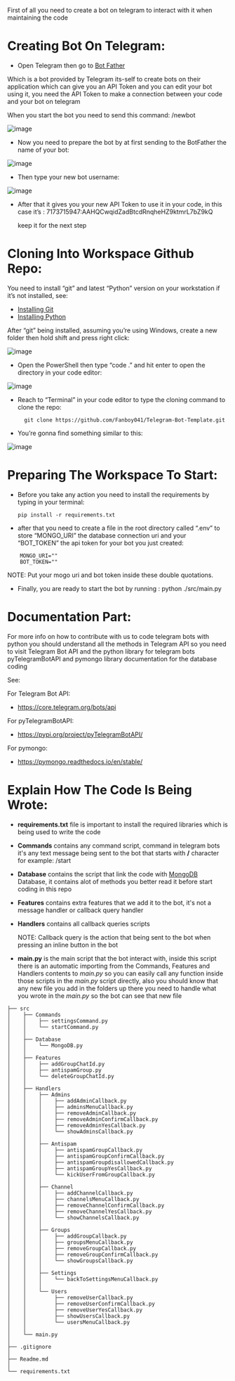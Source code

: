 First of all you need to create a bot on telegram to interact with it when maintaining the code

# Creating Bot On Telegram:
- Open Telegram then go to [Bot Father](https://t.me/BotFather) 

Which is a bot provided by Telegram its-self to create bots on their application which can give you an API Token and you can edit your bot using it, you need the API Token to make a connection between your code and your bot on telegram

When you start the bot you need to send this command: /newbot

![image](https://github.com/Fanboy041/Telegram-Bot-Template/assets/163625032/d52fa285-d8e6-4450-b7c7-b355d980c4b1)


- Now you need to prepare the bot by at first sending to the BotFather the name of your bot:

![image](https://github.com/Fanboy041/Telegram-Bot-Template/assets/163625032/ace1f19e-3605-44ac-97fe-346bfa664a8f)

- Then type your new bot username:

![image](https://github.com/Fanboy041/Telegram-Bot-Template/assets/163625032/709e16e5-3b59-4eac-9259-bc880ea635ca)


- After that it gives you your new API Token to use it in your code, 
in this case it’s : 7173715947:AAHQCwqidZadBtcdRnqheHZ9ktmrL7bZ9kQ

    keep it for the next step

# Cloning Into Workspace Github Repo:
You need to install “git” and latest “Python” version on your workstation if it’s not installed, see:
-	[Installing Git](https://git-scm.com/book/en/v2/Getting-Started-Installing-Git)
-	[Installing Python](https://python.org/downloads/)

After “git” being installed, assuming you’re using Windows, create a new folder then hold shift and press right click:

![image](https://github.com/Fanboy041/Telegram-Bot-Template/assets/163625032/897f281c-e049-4a09-b75d-238676c91388)

- Open the PowerShell then type “code .” and hit enter to open the directory in your code editor:

![image](https://github.com/Fanboy041/Telegram-Bot-Template/assets/163625032/de0ed58a-fb15-4bb9-ad6d-3451117ca4de)

- Reach to “Terminal” in your code editor to type the cloning command to clone the repo:

        git clone https://github.com/Fanboy041/Telegram-Bot-Template.git

- You’re gonna find something similar to this:

![image](https://github.com/Fanboy041/Telegram-Bot-Template/assets/163625032/d2fb100e-4d07-4454-8118-ac54314061e8)

# Preparing The Workspace To Start:
- Before you take any action you need to install the requirements by typing in your terminal:

    ```
  pip install -r requirements.txt
    ```

- after that you need to create a file in the root directory called “.env” to store “MONGO_URI” the database connection uri and your “BOT_TOKEN” the api token for your bot you just created:

```
    MONGO_URI=""
    BOT_TOKEN=""
```

NOTE: Put your mogo uri and bot token inside these double quotations.

- Finally, you are ready to start the bot by running :
python ./src/main.py

# Documentation Part:
For more info on how to contribute with us to code telegram bots with python you should understand all the methods in Telegram API so you need to visit Telegram Bot API and the python library for telegram bots pyTelegramBotAPI and pymongo library documentation for the database coding

See:

For Telegram Bot API:
-	https://core.telegram.org/bots/api


For pyTelegramBotAPI:
-	https://pypi.org/project/pyTelegramBotAPI/


For pymongo:
-	https://pymongo.readthedocs.io/en/stable/

# Explain How The Code Is Being Wrote:
- __requirements.txt__ file is important to install the required libraries which is being used to write the code

- __Commands__ contains any command script, command in telegram bots it's any text message being sent to the bot that starts with __/__ character for example: /start

- __Database__ contains the script that link the code with [MongoDB](https://www.mongodb.com/) Database, it contains alot of methods you better read it before start coding in this repo

- __Features__ contains extra features that we add it to the bot, it's not a message handler or callback query handler

- __Handlers__ contains all callback queries scripts

  NOTE: Callback query is the action that being sent to the bot when pressing an inline button in the bot

- __main.py__ is the main script that the bot interact with, inside this script there is an automatic importing from the Commands, Features and Handlers contents to _main.py_ so you can easily call any function inside those scripts in the _main.py_ script directly, also you should know that any new file you add in the folders up there you need to handle what you wrote in the _main.py_ so the bot can see that new file

```
├── src
│    ├── Commands
│    │    ├── settingsCommand.py
│    │    └── startCommand.py
│    │
│    ├── Database
│    │    └── MongoDB.py
│    │
│    ├── Features
│    │    ├── addGroupChatId.py
│    │    ├── antispamGroup.py
│    │    └── deleteGroupChatId.py
│    │
│    ├── Handlers
│    │    ├── Admins
│    │    │    ├── addAdminCallback.py
│    │    │    ├── adminsMenuCallback.py
│    │    │    ├── removeAdminCallback.py
│    │    │    ├── removeAdminConfirmCallback.py
│    │    │    ├── removeAdminYesCallback.py
│    │    │    └── showAdminsCallback.py
│    │    │
│    │    ├── Antispam
│    │    │    ├── antispamGroupCallback.py
│    │    │    ├── antispamGroupConfirmCallback.py
│    │    │    ├── antispamGroupdisallowedCallback.py
│    │    │    ├── antispamGroupYesCallback.py
│    │    │    └── kickUserFromGroupCallback.py
│    │    │
│    │    ├── Channel
│    │    │    ├── addChannelCallback.py
│    │    │    ├── channelsMenuCallback.py
│    │    │    ├── removeChannelConfirmCallback.py
│    │    │    ├── removeChannelYesCallback.py
│    │    │    └── showChannelsCallback.py
│    │    │
│    │    ├── Groups
│    │    │    ├── addGroupCallback.py
│    │    │    ├── groupsMenuCallback.py
│    │    │    ├── removeGroupCallback.py
│    │    │    ├── removeGroupConfirmCallback.py
│    │    │    └── showGroupsCallback.py
│    │    │
│    │    ├── Settings
│    │    │    └── backToSettingsMenuCallback.py
│    │    │
│    │    └── Users
│    │         ├── removeUserCallback.py
│    │         ├── removeUserConfirmCallback.py
│    │         ├── removeUserYesCallback.py
│    │         ├── showUsersCallback.py
│    │         └── usersMenuCallback.py
│    │
│    └── main.py
│
├── .gitignore
│
├── Readme.md
│
└── requirements.txt

```
